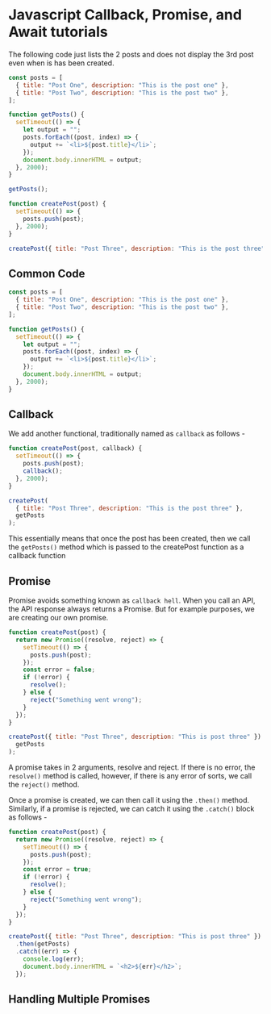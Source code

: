 # Javascript Callback, Promise, and Await tutorials

The following code just lists the 2 posts and does not display the 3rd post even when is has been created.

```javascript
const posts = [
  { title: "Post One", description: "This is the post one" },
  { title: "Post Two", description: "This is the post two" },
];

function getPosts() {
  setTimeout(() => {
    let output = "";
    posts.forEach((post, index) => {
      output += `<li>${post.title}</li>`;
    });
    document.body.innerHTML = output;
  }, 2000);
}

getPosts();

function createPost(post) {
  setTimeout(() => {
    posts.push(post);
  }, 2000);
}

createPost({ title: "Post Three", description: "This is the post three" });
```

## Common Code

```javascript
const posts = [
  { title: "Post One", description: "This is the post one" },
  { title: "Post Two", description: "This is the post two" },
];

function getPosts() {
  setTimeout(() => {
    let output = "";
    posts.forEach((post, index) => {
      output += `<li>${post.title}</li>`;
    });
    document.body.innerHTML = output;
  }, 2000);
}
```

## Callback

We add another functional, traditionally named as `callback` as follows -

```javascript
function createPost(post, callback) {
  setTimeout(() => {
    posts.push(post);
    callback();
  }, 2000);
}

createPost(
  { title: "Post Three", description: "This is the post three" },
  getPosts
);
```

This essentially means that once the post has been created, then we call the `getPosts()` method which is passed to the createPost function as a callback function

## Promise

Promise avoids something known as `callback hell`. When you call an API, the API response always returns a Promise. But for example purposes, we are creating our own promise.

```javascript
function createPost(post) {
  return new Promise((resolve, reject) => {
    setTimeout(() => {
      posts.push(post);
    });
    const error = false;
    if (!error) {
      resolve();
    } else {
      reject("Something went wrong");
    }
  });
}

createPost({ title: "Post Three", description: "This is post three" }).then(
  getPosts
);
```

A promise takes in 2 arguments, resolve and reject. If there is no error, the ```resolve()``` method is called, however, if there is any error of sorts, we call the ```reject()``` method.

Once a promise is created, we can then call it using the ```.then()``` method. Similarly, if a promise is rejected, we can catch it using the ```.catch()``` block as follows - 

```javascript
function createPost(post) {
  return new Promise((resolve, reject) => {
    setTimeout(() => {
      posts.push(post);
    });
    const error = true;
    if (!error) {
      resolve();
    } else {
      reject("Something went wrong");
    }
  });
}

createPost({ title: "Post Three", description: "This is post three" })
  .then(getPosts)
  .catch((err) => {
    console.log(err);
    document.body.innerHTML = `<h2>${err}</h2>`;
  });
```

## Handling Multiple Promises

